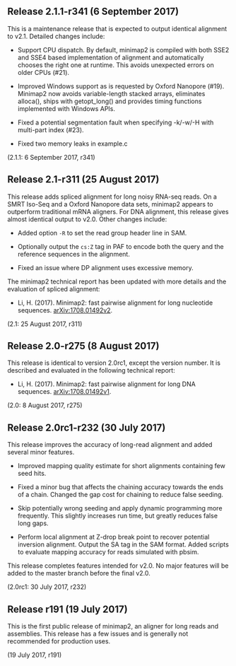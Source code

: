 Release 2.1.1-r341 (6 September 2017)
-------------------------------------

This is a maintenance release that is expected to output identical alignment to
v2.1. Detailed changes include:

 * Support CPU dispatch. By default, minimap2 is compiled with both SSE2 and
   SSE4 based implementation of alignment and automatically chooses the right
   one at runtime. This avoids unexpected errors on older CPUs (#21).

 * Improved Windows support as is requested by Oxford Nanopore (#19). Minimap2
   now avoids variable-length stacked arrays, eliminates alloca(), ships with
   getopt_long() and provides timing functions implemented with Windows APIs.

 * Fixed a potential segmentation fault when specifying -k/-w/-H with
   multi-part index (#23).

 * Fixed two memory leaks in example.c

(2.1.1: 6 September 2017, r341)



Release 2.1-r311 (25 August 2017)
---------------------------------

This release adds spliced alignment for long noisy RNA-seq reads. On a SMRT
Iso-Seq and a Oxford Nanopore data sets, minimap2 appears to outperform
traditional mRNA aligners. For DNA alignment, this release gives almost
identical output to v2.0. Other changes include:

 * Added option `-R` to set the read group header line in SAM.

 * Optionally output the `cs:Z` tag in PAF to encode both the query and the
   reference sequences in the alignment.

 * Fixed an issue where DP alignment uses excessive memory.

The minimap2 technical report has been updated with more details and the
evaluation of spliced alignment:

 * Li, H. (2017). Minimap2: fast pairwise alignment for long nucleotide
   sequences. [arXiv:1708.01492v2](https://arxiv.org/abs/1708.01492v2).

(2.1: 25 August 2017, r311)



Release 2.0-r275 (8 August 2017)
--------------------------------

This release is identical to version 2.0rc1, except the version number. It is
described and evaluated in the following technical report:

 * Li, H. (2017). Minimap2: fast pairwise alignment for long DNA sequences.
   [arXiv:1708.01492v1](https://arxiv.org/abs/1708.01492v1).

(2.0: 8 August 2017, r275)



Release 2.0rc1-r232 (30 July 2017)
----------------------------------

This release improves the accuracy of long-read alignment and added several
minor features.

 * Improved mapping quality estimate for short alignments containing few seed
   hits.

 * Fixed a minor bug that affects the chaining accuracy towards the ends of a
   chain. Changed the gap cost for chaining to reduce false seeding.

 * Skip potentially wrong seeding and apply dynamic programming more frequently.
   This slightly increases run time, but greatly reduces false long gaps.

 * Perform local alignment at Z-drop break point to recover potential inversion
   alignment. Output the SA tag in the SAM format. Added scripts to evaluate
   mapping accuracy for reads simulated with pbsim.

This release completes features intended for v2.0. No major features will be
added to the master branch before the final v2.0.

(2.0rc1: 30 July 2017, r232)



Release r191 (19 July 2017)
---------------------------

This is the first public release of minimap2, an aligner for long reads and
assemblies. This release has a few issues and is generally not recommended for
production uses.

(19 July 2017, r191)
